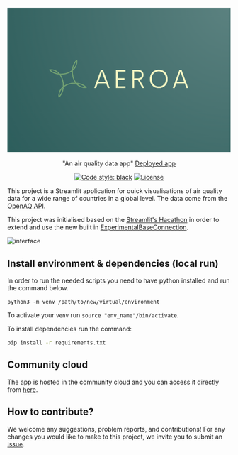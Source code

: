 <div align="center">

![AEROA](logo.png)

"An air quality data app"
[Deployed app](https://airqualityapp-aeroa.streamlit.app/)

[![Code style: black](https://img.shields.io/badge/code%20style-black-000000.svg)](https://github.com/psf/black)
[![License](https://img.shields.io/badge/License-MIT-informational.svg)](https://github.com/stavrostheocharis/air_quality_app/blob/main/LICENSE)

</div>

This project is a Streamlit application for quick visualisations of air quality data for a wide range of countries in a global level. The data come from the [OpenAQ API](https://api.openaq.org/docs#/).

This project was initialised based on the [Streamlit's Hacathon](https://discuss.streamlit.io/t/connections-hackathon/47574) in order to extend and use the new built in [ExperimentalBaseConnection](https://docs.streamlit.io/library/api-reference/connections/st.connections.experimentalbaseconnection).

![interface](interface.gif)

</div>

## Install environment & dependencies (local run)

In order to run the needed scripts you need to have python installed and run the command below.
```
python3 -m venv /path/to/new/virtual/environment
```
To activate your `venv` run `source "env_name"/bin/activate`.

To install dependencies run the command:

```bash
pip install -r requirements.txt
```

## Community cloud

The app is hosted in the community cloud and you can access it directly from [here](https://airqualityapp-aeroa.streamlit.app/).
## How to contribute?

We welcome any suggestions, problem reports, and contributions!
For any changes you would like to make to this project, we invite you to submit an [issue]("https://github.com/stavrostheocharis/air_quality_app/issues").
